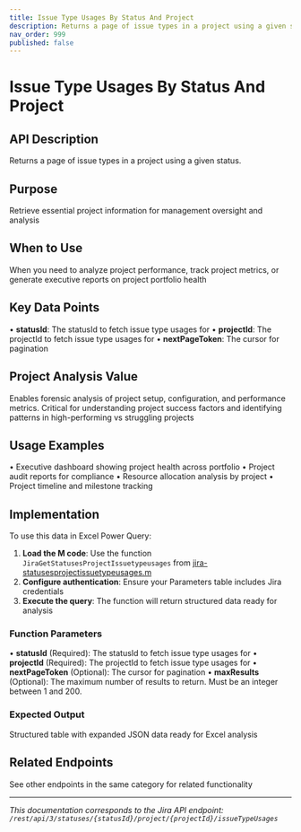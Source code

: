 ```yaml
---
title: Issue Type Usages By Status And Project
description: Returns a page of issue types in a project using a given status.
nav_order: 999
published: false
---
```


# Issue Type Usages By Status And Project

## API Description
Returns a page of issue types in a project using a given status.

## Purpose
Retrieve essential project information for management oversight and analysis

## When to Use
When you need to analyze project performance, track project metrics, or generate executive reports on project portfolio health

## Key Data Points
• **statusId**: The statusId to fetch issue type usages for
• **projectId**: The projectId to fetch issue type usages for
• **nextPageToken**: The cursor for pagination

## Project Analysis Value
Enables forensic analysis of project setup, configuration, and performance metrics. Critical for understanding project success factors and identifying patterns in high-performing vs struggling projects

## Usage Examples
• Executive dashboard showing project health across portfolio
• Project audit reports for compliance
• Resource allocation analysis by project
• Project timeline and milestone tracking

## Implementation
To use this data in Excel Power Query:

1. **Load the M code**: Use the function `JiraGetStatusesProjectIssuetypeusages` from [jira-statusesprojectissuetypeusages.m](../assets/jira-statusesprojectissuetypeusages.m)
2. **Configure authentication**: Ensure your Parameters table includes Jira credentials
3. **Execute the query**: The function will return structured data ready for analysis

### Function Parameters
• **statusId** (Required): The statusId to fetch issue type usages for
• **projectId** (Required): The projectId to fetch issue type usages for
• **nextPageToken** (Optional): The cursor for pagination
• **maxResults** (Optional): The maximum number of results to return. Must be an integer between 1 and 200.

### Expected Output
Structured table with expanded JSON data ready for Excel analysis

## Related Endpoints
See other endpoints in the same category for related functionality

---
*This documentation corresponds to the Jira API endpoint: `/rest/api/3/statuses/{statusId}/project/{projectId}/issueTypeUsages`*
